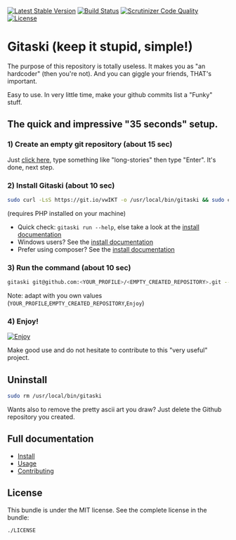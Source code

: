 [![Latest Stable Version](https://poser.pugx.org/lucascherifi/gitaski/v/stable)](https://packagist.org/packages/lucascherifi/gitaski) [![Build Status](https://travis-ci.org/lucascherifi/gitaski.svg?branch=master)](https://travis-ci.org/lucascherifi/gitaski) [![Scrutinizer Code Quality](https://scrutinizer-ci.com/g/lucascherifi/gitaski/badges/quality-score.png?b=master)](https://scrutinizer-ci.com/g/lucascherifi/gitaski/?branch=master) [![License](https://poser.pugx.org/lucascherifi/gitaski/license)](https://packagist.org/packages/lucascherifi/gitaski)

Gitaski (keep it stupid, simple!)
=================================

The purpose of this repository is totally useless. It makes you as "an hardcoder" (then you're not). And you can giggle your friends, THAT's important.

Easy to use. In very little time, make your github commits list a "Funky" stuff.

## The quick and impressive "35 seconds" setup.

### 1) Create an empty git repository (about 15 sec)

Just [click here](https://github.com/new), type something like "long-stories" then type "Enter". It's done, next step.

### 2) Install Gitaski (about 10 sec)

```bash
sudo curl -LsS https://git.io/vwIKT -o /usr/local/bin/gitaski && sudo chmod a+x /usr/local/bin/gitaski
```

(requires PHP installed on your machine)

- Quick check: `gitaski run --help`, else take a look at the [install documentation](https://github.com/lucascherifi/gitaski/blob/master/doc/install.md)
- Windows users? See the [install documentation](https://github.com/lucascherifi/gitaski/blob/master/doc/install.md)
- Prefer using composer? See the [install documentation](https://github.com/lucascherifi/gitaski/blob/master/doc/install.md)

### 3) Run the command  (about 10 sec)

```bash
gitaski git@github.com:<YOUR_PROFILE>/<EMPTY_CREATED_REPOSITORY>.git --use_text=Enjoy --force
```
Note: adapt with you own values (`YOUR_PROFILE`,`EMPTY_CREATED_REPOSITORY`,`Enjoy`)

### 4) Enjoy!

[![Enjoy](https://github.com/lucascherifi/gitaski/blob/master/doc/enjoy.png)](https://github.com/lucascherifi/gitaski/blob/master/doc/install.md)

Make good use and do not hesitate to contribute to this "very useful" project.

## Uninstall
```bash
sudo rm /usr/local/bin/gitaski
```

Wants also to remove the pretty ascii art you draw? Just delete the Github repository you created.

Full documentation
------------------
- [Install](https://github.com/lucascherifi/gitaski/blob/master/doc/install.md)
- [Usage](https://github.com/lucascherifi/gitaski/blob/master/doc/usage.md)
- [Contributing](https://github.com/lucascherifi/gitaski/blob/master/doc/contributing.md)

License
-------

This bundle is under the MIT license. See the complete license in the bundle:

    ./LICENSE